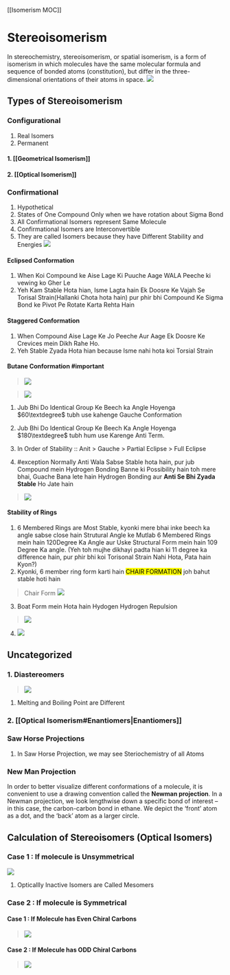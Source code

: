[[Isomerism MOC]]
# Stereoisomerism
In stereochemistry, stereoisomerism, or spatial isomerism, is a form of isomerism in which molecules have the same molecular formula and sequence of bonded atoms (constitution), but differ in the three-dimensional orientations of their atoms in space.
![](https://i.imgur.com/IIC9B19.png)

## Types of Stereoisomerism
### Configurational
1. Real Isomers
2. Permanent
#### 1. [[Geometrical Isomerism]]
#### 2. [[Optical Isomerism]]

### Confirmational
1. Hypothetical
2. States of One Compound Only when we have rotation about Sigma Bond
3. All Confirmational Isomers represent Same Molecule 
4. Confirmational Isomers are Interconvertible
5. They are called Isomers because they have Different Stability and Energies
![](https://i.imgur.com/EZp8KFv.png)

#### Eclipsed Conformation
1. When Koi Compound ke Aise Lage Ki Puuche Aage WALA Peeche ki vewing ko Gher Le
2. Yeh Kam Stable Hota hian, Isme Lagta hain Ek Doosre Ke Vajah Se Torisal Strain(Hallanki Chota hota hain) pur phir bhi Compound Ke Sigma Bond ke Pivot Pe Rotate Karta Rehta Hain
#### Staggered Conformation
1. When Compound Aise Lage Ke Jo Peeche Aur Aage Ek Doosre Ke Crevices mein Dikh Rahe Ho.
2. Yeh Stable Zyada Hota hian because Isme nahi hota koi Torsial Strain

#### Butane Conformation #important 
>![](https://i.imgur.com/NzODfH7.png)

>![](https://i.imgur.com/DVdaTCl.png)

1. Jub Bhi Do Identical Group Ke Beech ka Angle Hoyenga $60\textdegree$ tubh use kahenge Gauche Conformation
2. Jub Bhi Do Identical Group Ke Beech Ka Angle Hoyenga $180\textdegree$ tubh hum use Karenge Anti Term.

4. In Order of Stability :: Anit $\gt$ Gauche $\gt$ Partial Eclipse $\gt$ Full Eclipse
5. #exception Normally Anti Wala Sabse Stable hota hain, pur jub Compound mein Hydrogen Bonding Banne ki Possibility hain toh mere bhai, Guache Bana lete hain Hydrogen Bonding aur __Anti Se Bhi Zyada Stable__ Ho Jate hain
>![](https://i.imgur.com/WyfG9pw.png)

#### Stability of Rings
1. 6 Membered Rings are Most Stable, kyonki mere bhai inke beech ka angle sabse close hain Strutural Angle ke Mutlab 6 Membered Rings mein hain 120Degree Ka Angle aur Uske Structural Form mein hain 109 Degree Ka angle. (Yeh toh mujhe dikhayi padta hian ki 11 degree ka difference hain, pur phir bhi koi Torisonal Strain Nahi Hota, Pata hain Kyon?)
2. Kyonki, 6 member ring form karti hain <mark class="hltr-yellow">CHAIR FORMATION</mark> joh bahut stable hoti hain
>Chair Form 
>![](https://i.imgur.com/TWiSfYt.png)
3. Boat Form mein Hota hain Hydogen Hydrogen Repulsion
>![](https://i.imgur.com/qwHgrty.png)
4. ![](https://i.imgur.com/Hb234rQ.png)
>
## Uncategorized
### 1. Diastereomers
>![](https://i.imgur.com/h0qiqx6.png)
1. Melting and Boiling Point are Different
### 2. [[Optical Isomerism#Enantiomers|Enantiomers]]

### Saw Horse Projections
1. In Saw Horse Projection, we may see Steriochemistry of all Atoms

### New Man Projection
In order to better visualize different conformations of a molecule, it is convenient to use a drawing convention called the **Newman projection**. In a Newman projection, we look lengthwise down a specific bond of interest – in this case, the carbon-carbon bond in ethane. We depict the ‘front’ atom as a dot, and the ‘back’ atom as a larger circle.

## Calculation of Stereoisomers (Optical Isomers)
### Case 1 : If molecule is Unsymmetrical
![](https://i.imgur.com/etgnmaF.png)
1. Opticallly Inactive Isomers are Called Mesomers
### Case 2 : If molecule is Symmetrical
#### Case 1 : If Molecule has __Even__  Chiral Carbons
>![](https://i.imgur.com/9GtNfBI.png)

#### Case 2 : If Molecule has __ODD__ Chiral Carbons
>![](https://i.imgur.com/TBdHZKe.png)

